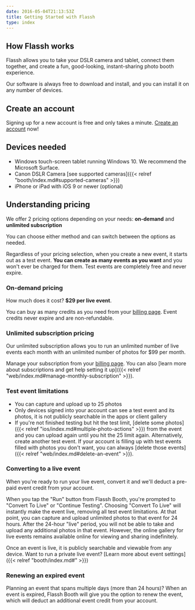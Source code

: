 ```yaml
---
date: 2016-05-04T21:13:53Z
title: Getting Started with Flassh
type: index
---
```


## How Flassh works

Flassh allows you to take your DSLR camera and tablet, connect them together, and create a fun, good-looking, instant-sharing photo booth experience.

Our software is always free to download and install, and you can install it on any number of devices.

## Create an account

Signing up for a new account is free and only takes a minute. [Create an account](https://flassh.co/signup) now!

## Devices needed

- Windows touch-screen tablet running Windows 10. We recommend the Microsoft Surface.
- Canon DSLR Camera [see supported cameras]({{< relref "booth/index.md#supported-cameras" >}})
- iPhone or iPad with iOS 9 or newer (optional)

## Understanding pricing

We offer 2 pricing options depending on your needs: **on-demand** and **unlimited subscription**

You can choose either method and can switch between the options as needed.

Regardless of your pricing selection, when you create a new event, it starts out as a test event. **You can create as many events as you want** and you won't ever be charged for them. Test events are completely free and never expire.

### On-demand pricing

How much does it cost? **$29 per live event**.

You can buy as many credits as you need from your [billing page](https://flassh.co/account/billing). Event credits never expire and are non-refundable.

### Unlimited subscription pricing

Our unlimited subscription allows you to run an unlimited number of live events each month with an unlimited number of photos for $99 per month.

Manage your subscription from your [billing page](https://flassh.co/account/billing). You can also [learn more about subscriptions and get help setting it up]({{< relref "web/index.md#manage-monthly-subscription" >}}).

### Test event limitations

- You can capture and upload up to 25 photos
- Only devices signed into your account can see a test event and its photos, it is not publicly searchable in the apps or client gallery
- If you're not finished testing but hit the test limit, [delete some photos]({{< relref "ios/index.md#multiple-photo-actions" >}}) from the event and you can upload again until you hit the 25 limit again. Alternatively, create another test event. If your account is filling up with test events filled with photos you don't want, you can always [delete those events]({{< relref "web/index.md#delete-an-event" >}}).

### Converting to a live event

When you're ready to run your live event, convert it and we'll deduct a pre-paid event credit from your account.

When you tap the "Run" button from Flassh Booth, you're prompted to "Convert To Live" or "Continue Testing". Choosing "Convert To Live" will instantly make the event live, removing all test event limitations. At that point, you can capture and upload unlimited photos to that event for 24 hours. After the 24-hour "live" period, you will not be able to take and upload any additional photos in that event. However, the online gallery for live events remains available online for viewing and sharing indefinitely.

Once an event is live, it is publicly searchable and viewable from any device. Want to run a private live event? [Learn more about event settings]({{< relref "booth/index.md#" >}})

### Renewing an expired event

Planning an event that spans multiple days (more than 24 hours)? When an event is expired, Flassh Booth will give you the option to renew the event, which will deduct an additional event credit from your account.
